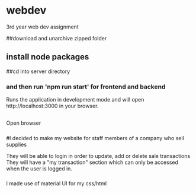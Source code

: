 # webdev
3rd year web dev assignment 


##download and unarchive zipped folder

## install node packages 

##cd into server directory 

### and then run 'npm run start' for frontend and backend 

Runs the application in development mode and will open http://localhost:3000 in your browser. 

##
Open browser 


#####

#I decided to make my website for staff members of a company who sell supplies

They will be able to login in order to update, add or delete sale transactions 
They will have a "my transaction" section which can only be accessed when the user is logged in. 

###
I made use of material UI for my css/html
